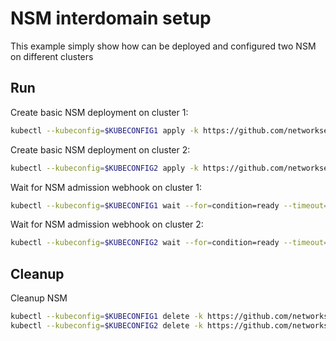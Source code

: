 # NSM interdomain setup


This example simply show how can be deployed and configured two NSM on different clusters

## Run

Create basic NSM deployment on cluster 1:

```bash
kubectl --kubeconfig=$KUBECONFIG1 apply -k https://github.com/networkservicemesh/deployments-k8s/examples/interdomain/nsm/cluster1?ref=6f6a42bad4500d4cef4ee8fb4cba2868d89e4cd5
```

Create basic NSM deployment on cluster 2:

```bash
kubectl --kubeconfig=$KUBECONFIG2 apply -k https://github.com/networkservicemesh/deployments-k8s/examples/interdomain/nsm/cluster2?ref=6f6a42bad4500d4cef4ee8fb4cba2868d89e4cd5
```

Wait for NSM admission webhook on cluster 1:

```bash
kubectl --kubeconfig=$KUBECONFIG1 wait --for=condition=ready --timeout=1m pod -n nsm-system -l app=admission-webhook-k8s
```

Wait for NSM admission webhook on cluster 2:

```bash
kubectl --kubeconfig=$KUBECONFIG2 wait --for=condition=ready --timeout=1m pod -n nsm-system -l app=admission-webhook-k8s
```

## Cleanup

Cleanup NSM
```bash
kubectl --kubeconfig=$KUBECONFIG1 delete -k https://github.com/networkservicemesh/deployments-k8s/examples/interdomain/nsm/cluster1?ref=6f6a42bad4500d4cef4ee8fb4cba2868d89e4cd5
kubectl --kubeconfig=$KUBECONFIG2 delete -k https://github.com/networkservicemesh/deployments-k8s/examples/interdomain/nsm/cluster2?ref=6f6a42bad4500d4cef4ee8fb4cba2868d89e4cd5
```
